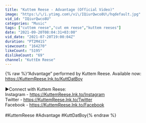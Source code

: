 ```yaml
---
title: "Kuttem Reese - Advantage (Official Video)"
image: "https:\/\/i.ytimg.com\/vi\/IQiurQwco8U\/hqdefault.jpg"
vid_id: "IQiurQwco8U"
categories: "Music"
tags: ["cuttem reese","cut em reese","kuttem reeses"]
date: "2021-09-20T08:04:31+03:00"
vid_date: "2021-07-20T19:00:04Z"
duration: "PT2M41S"
viewcount: "164270"
likeCount: "5195"
dislikeCount: "69"
channel: "KuttEm Reese"
---
```

{% raw %}“Advantage” performed by Kuttem Reese. Available now: <a rel="nofollow" target="blank" href="https://KuttemReese.lnk.to/KuttDatBoy">https://KuttemReese.lnk.to/KuttDatBoy</a><br /><br />►Connect with Kuttem Reese:<br />Instagram - <a rel="nofollow" target="blank" href="https://KuttemReese.lnk.to/Instagram​">https://KuttemReese.lnk.to/Instagram​</a><br />Twitter - <a rel="nofollow" target="blank" href="https://KuttemReese.lnk.to/Twitter​">https://KuttemReese.lnk.to/Twitter​</a> <br />Facebook - <a rel="nofollow" target="blank" href="https://KuttemReese.lnk.to/Facebook​">https://KuttemReese.lnk.to/Facebook​</a><br /><br />#KuttemReese #Advantage #KuttDatBoy{% endraw %}
